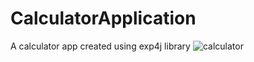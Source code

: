 # CalculatorApplication
A calculator app created using exp4j library
![calculator](https://user-images.githubusercontent.com/22852384/103150442-3e424c00-479a-11eb-936f-e131f164574b.gif)


